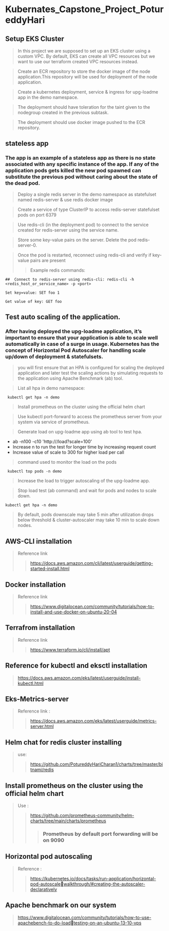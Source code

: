 # Kubernates_Capstone_Project_PotureddyHari
## Setup EKS Cluster
> In this project we are supposed to set up an EKS cluster using a custom VPC. By default, EKS can create all VPC resources but we want to use our terraform created VPC resources instead. 

> Create an ECR repository to store the docker image of the node application.This repository will be used for deployment of the node application.

> Create a kubernetes deployment, service & ingress for upg-loadme app in the demo namespace.

>The deployment should have toleration for the taint given to the nodegroup created in the previous subtask.

>The deployment should use docker image pushed to the ECR repository.
## stateless app
### The app is an example of a stateless app as there is no state associated with any specific instance of the app. If any of the application pods gets killed the new pod spawned can substitute the previous pod without caring about the state of the dead pod.
> Deploy a single redis server in the demo namespace as statefulset named redis-server & use redis docker image

> Create a service of type ClusterIP to access redis-server statefulset pods on port 6379

> Use redis-cli (in the deployment pod) to connect to the service created for redis-server using the service name.

> Store some key-value pairs on the server. Delete the pod redis-server-0.

> Once the pod is restarted, reconnect using redis-cli and verify if key-value pairs are present
>> Example redis commands:

` ##  Connect to redis-server using redis-cli: redis-cli -h <redis_host_or_service_name> -p <port> `

  
` Set key=value: SET foo 1 `

` Get value of key: GET foo `

## Test auto scaling of the application. 
### After having deployed the upg-loadme application, it’s important to ensure that your application is able to scale well automatically in case of a surge in usage. Kubernetes has the concept of Horizontal Pod Autoscaler for handling scale up/down of deployment & statefulsets. 
> you will first ensure that an HPA is configured for scaling the deployed application and later test the scaling actions by simulating requests to the application using Apache Benchmark (ab) tool.

> List all hpa in demo namespace: 

  `  kubectl get hpa -n demo `
  
> Install prometheus on the cluster using the official helm chart

>Use kubectl port-forward to access the prometheus server from your system via service of prometheus.

> Generate load on upg-loadme app using ab tool to test hpa.
  - ab -n100 -c10 'http://<INSERT-LB-DNS>/load?scale=100'
  - Increase n to run the test for longer time by increasing request count 
  - Increase value of scale to 300 for higher load per call
 
 > command used to monitor the load on the pods
 
 `  kubectl top pods -n demo ` 

> Increase the load to trigger autoscaling of the upg-loadme app.

> Stop load test (ab command) and wait for pods and nodes to scale down.
  
` kubectl get hpa -n demo `
  
> By default, pods downscale may take 5 min after utilization drops below threshold & cluster-autoscaler may take 10 min to scale down nodes.
  
## AWS-CLI installation
  > Reference link
  > > https://docs.aws.amazon.com/cli/latest/userguide/getting-started-install.html
  
## Docker installation
> Reference link
> > https://www.digitalocean.com/community/tutorials/how-to-install-and-use-docker-on-ubuntu-20-04
  
## Terrafrom installation
 > Reference link
  >> https://www.terraform.io/cli/install/apt
  
## Reference for kubectl and eksctl installation 

> https://docs.aws.amazon.com/eks/latest/userguide/install-kubectl.html

## Eks-Metrics-server
> Reference link :
>> https://docs.aws.amazon.com/eks/latest/userguide/metrics-server.html

## Helm chat for redis cluster installing
> use: 
>> https://github.com/PotureddyHariCharan1/charts/tree/master/bitnami/redis

## Install prometheus on the cluster using the official helm chart 
> Use :
>> https://github.com/prometheus-community/helm-charts/tree/main/charts/prometheus
>>> ### Prometheus by default port forwarding will be on 9090
## Horizontal pod autoscaling 
> Reference : 
> >https://kubernetes.io/docs/tasks/run-application/horizontal-pod-autoscalewalkthrough/#creating-the-autoscaler-declaratively

## Apache benchmark on our system 
> https://www.digitalocean.com/community/tutorials/how-to-use-apachebench-to-do-loadtesting-on-an-ubuntu-13-10-vps

